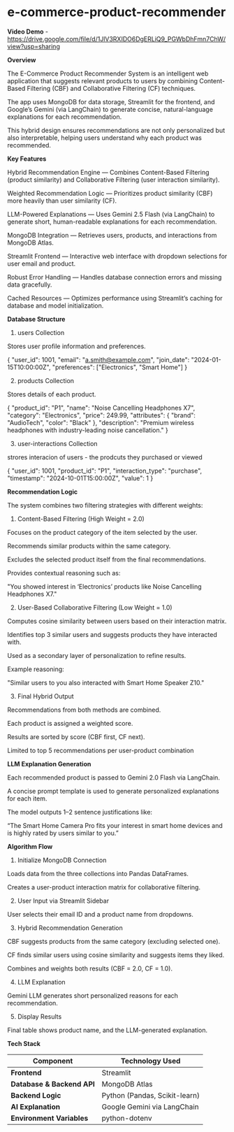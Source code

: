 # e-commerce-product-recommender

**Video Demo** - https://drive.google.com/file/d/1JlV3RXIDO6DgERLiQ9_PGWbDhFmn7ChW/view?usp=sharing


**Overview**

  The E-Commerce Product Recommender System is an intelligent web application that suggests relevant products to users by combining Content-Based Filtering (CBF) and Collaborative Filtering (CF) techniques.
  
  The app uses MongoDB for data storage, Streamlit for the frontend, and Google’s Gemini (via LangChain) to generate concise, natural-language explanations for each recommendation.
  
  This hybrid design ensures recommendations are not only personalized but also interpretable, helping users understand why each product was recommended.

**Key Features**

 Hybrid Recommendation Engine — Combines Content-Based Filtering (product similarity) and Collaborative Filtering (user interaction similarity).
 
 Weighted Recommendation Logic — Prioritizes product similarity (CBF) more heavily than user similarity (CF).
 
 LLM-Powered Explanations — Uses Gemini 2.5 Flash (via LangChain) to generate short, human-readable explanations for each recommendation.
 
 MongoDB Integration — Retrieves users, products, and interactions from MongoDB Atlas.
 
 Streamlit Frontend — Interactive web interface with dropdown selections for user email and product.
 
 Robust Error Handling — Handles database connection errors and missing data gracefully.
 
 Cached Resources — Optimizes performance using Streamlit’s caching for database and model initialization.



**Database Structure**

1. users Collection

Stores user profile information and preferences.

{
  "user_id": 1001,
  "email": "a.smith@example.com",
  "join_date": "2024-01-15T10:00:00Z",
  "preferences": ["Electronics", "Smart Home"]
}

2. products Collection

Stores details of each product.

{
  "product_id": "P1",
  "name": "Noise Cancelling Headphones X7",
  "category": "Electronics",
  "price": 249.99,
  "attributes": {
    "brand": "AudioTech",
    "color": "Black"
  },
  "description": "Premium wireless headphones with industry-leading noise cancellation."
}

3. user-interactions Collection

strores interacion of users - the prodcuts they purchased or viewed

{
  "user_id": 1001,
  "product_id": "P1",
  "interaction_type": "purchase",
  "timestamp": "2024-10-01T15:00:00Z",
  "value": 1
}


**Recommendation Logic**

The system combines two filtering strategies with different weights:

1. Content-Based Filtering (High Weight = 2.0)

  Focuses on the product category of the item selected by the user.
  
  Recommends similar products within the same category.
  
  Excludes the selected product itself from the final recommendations.
  
  Provides contextual reasoning such as:
  
  "You showed interest in ‘Electronics’ products like Noise Cancelling Headphones X7."

2. User-Based Collaborative Filtering (Low Weight = 1.0)

  Computes cosine similarity between users based on their interaction matrix.
  
  Identifies top 3 similar users and suggests products they have interacted with.
  
  Used as a secondary layer of personalization to refine results.
  
  Example reasoning:
  
  "Similar users to you also interacted with Smart Home Speaker Z10."

3. Final Hybrid Output

  Recommendations from both methods are combined.
  
  Each product is assigned a weighted score.
  
  Results are sorted by score (CBF first, CF next).
  
  Limited to top 5 recommendations per user-product combination


**LLM Explanation Generation**

  Each recommended product is passed to Gemini 2.0 Flash via LangChain.
  
  A concise prompt template is used to generate personalized explanations for each item.
  
  The model outputs 1–2 sentence justifications like:
  
  “The Smart Home Camera Pro fits your interest in smart home devices and is highly rated by users similar to you.”


**Algorithm Flow**

1. Initialize MongoDB Connection

  Loads data from the three collections into Pandas DataFrames.
  
  Creates a user-product interaction matrix for collaborative filtering.

2. User Input via Streamlit Sidebar

  User selects their email ID and a product name from dropdowns.

3. Hybrid Recommendation Generation

  CBF suggests products from the same category (excluding selected one).
  
  CF finds similar users using cosine similarity and suggests items they liked.
  
  Combines and weights both results (CBF = 2.0, CF = 1.0).

4. LLM Explanation

  Gemini LLM generates short personalized reasons for each recommendation.

5. Display Results

  Final table shows product name, and the LLM-generated explanation.


**Tech Stack**

| Component                 | Technology Used               |
| ------------------------- | ----------------------------- |
| **Frontend**              | Streamlit                     |
| **Database & Backend API**| MongoDB Atlas                 |
| **Backend Logic**         | Python (Pandas, Scikit-learn) |
| **AI Explanation**        | Google Gemini via LangChain   |
| **Environment Variables** | python-dotenv                 |

  
